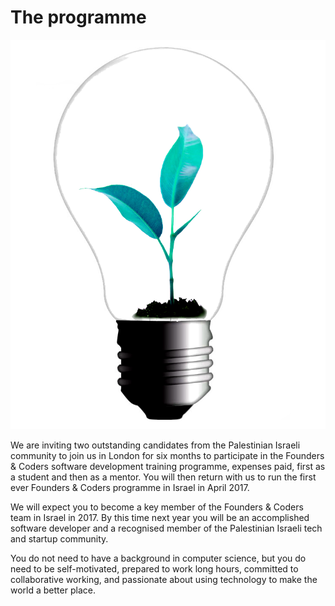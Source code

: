 # The programme

<img src="/assets/fac-logo.png" class="fac-logo">

We are inviting two outstanding candidates from the Palestinian Israeli community to join us in London for six months to participate in the Founders & Coders software development training programme, expenses paid, first as a student and then as a mentor. You will then return with us to run the first ever Founders & Coders programme in Israel in April 2017.

We will expect you to become a key member of the Founders & Coders team in Israel in 2017. By this time next year you will be an accomplished software developer and a recognised member of the Palestinian Israeli tech and startup community.

You do not need to have a background in computer science, but you do need to be self-motivated, prepared to work long hours, committed to collaborative working, and passionate about using technology to make the world a better place. 